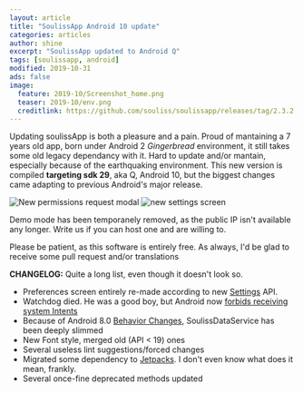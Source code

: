 ```yaml
---
layout: article
title: "SoulissApp Android 10 update"
categories: articles
author: shine
excerpt: "SoulissApp updated to Android Q"
tags: [soulissapp, android]
modified: 2019-10-31
ads: false  
image:
  feature: 2019-10/Screenshot_home.png
  teaser: 2019-10/env.png
  creditlink: https://github.com/souliss/soulissapp/releases/tag/2.3.2
---
```


Updating soulissApp is both a pleasure and a pain. Proud of mantaining a 7 years old app, born under Android 2 _Gingerbread_ environment, it still takes some old legacy dependancy with it. Hard to update and/or mantain, especially because of the earthquaking environment. This new version is compiled **targeting sdk 29**, aka Q, Android 10, but the biggest changes came adapting to previous Android's major release.

![New permissions request modal](http://souliss.net/images/2019-10/Screenshot_permission.png)
![new settings screen](http://souliss.net/images/2019-10/Screenshot_settings.png)

Demo mode has been temporanely removed, as the public IP isn't available any longer. Write us if you can host one and are willing to.

Please be patient, as this software is entirely free. As always, I'd be glad to receive some pull request and/or translations

**CHANGELOG:**
Quite a long list, even though it doesn't look so. 

 * Preferences screen entirely re-made according to new [Settings](https://developer.android.com/guide/topics/ui/settings/) API.
 * Watchdog died. He was a good boy, but Android now [forbids receiving system Intents](https://developer.android.com/about/versions/pie/android-9.0-migration)
 * Because of Android 8.0 [Behavior Changes](https://developer.android.com/about/versions/oreo/android-8.0-changes), SoulissDataService has been deeply slimmed
 * New Font style, merged old (API < 19) ones
 * Several useless lint suggestions/forced changes
 * Migrated some dependency to [Jetpacks](https://developer.android.com/jetpack/). I don't even know what does it mean, frankly.
 * Several once-fine deprecated methods updated

